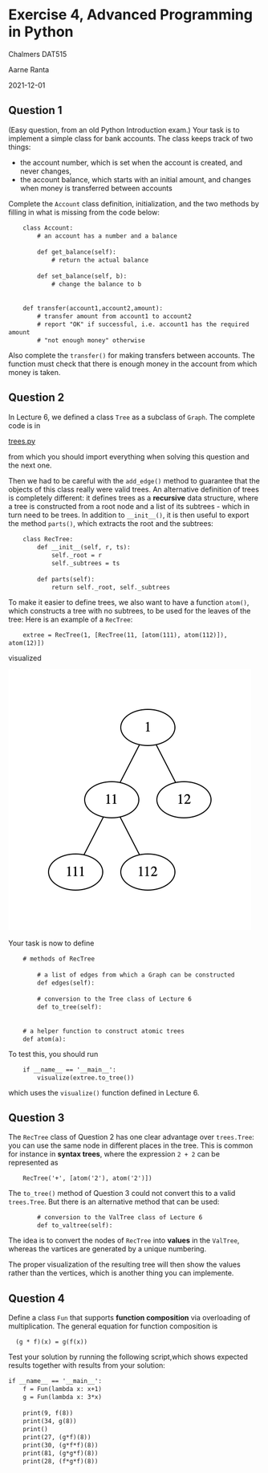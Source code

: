 # Exercise 4, Advanced Programming in Python

Chalmers DAT515

Aarne Ranta

2021-12-01

## Question 1

(Easy question, from an old Python Introduction exam.)
Your task is to implement a simple class for bank accounts. The class keeps track of two things:
- the account number, which is set when the account is created, and never changes,
- the account balance, which starts with an initial amount, and changes when money is transferred between accounts

Complete the `Account` class definition, initialization, and the two methods by filling in what is missing from the code below:
```
    class Account:
        # an account has a number and a balance

        def get_balance(self):
            # return the actual balance

        def set_balance(self, b):
            # change the balance to b
    
    
    def transfer(account1,account2,amount):
        # transfer amount from account1 to account2
        # report "OK" if successful, i.e. account1 has the required amount
        # "not enough money" otherwise
```
Also complete the `transfer()` for making transfers between accounts.
The function must check that there is enough money in the account from which money is taken. 



## Question 2

In Lecture 6, we defined a class ``Tree`` as a subclass of ``Graph``.
The complete code is in
  
  [trees.py](../../examples/trees.py)

from which you should import everything when solving this question and the next one.

Then we had to be careful with the ``add_edge()`` method to guarantee that the objects of this class really were valid trees.
An alternative definition of trees is completely different: it defines trees as a **recursive** data structure, where a tree is constructed from a root node and a list of its subtrees - which in turn need to be trees.
In addition to ``__init__()``, it is then useful to export the method ``parts()``, which extracts the root and the subtrees:
```
    class RecTree:
        def __init__(self, r, ts):
            self._root = r
            self._subtrees = ts

        def parts(self):
            return self._root, self._subtrees
```
To make it easier to define trees, we also want to have a function ``atom()``, which constructs a tree with no subtrees, to be used for the leaves of the tree:
Here is an example of a ``RecTree``:
```
    extree = RecTree(1, [RecTree(11, [atom(111), atom(112)]), atom(12)]) 
```
visualized

![rectree](./rectree.png)

Your task is now to define
```
    # methods of RecTree

        # a list of edges from which a Graph can be constructed  
        def edges(self):

        # conversion to the Tree class of Lecture 6
        def to_tree(self):


    # a helper function to construct atomic trees
    def atom(a):  
```
To test this, you should run
```
    if __name__ == '__main__':
        visualize(extree.to_tree())
```
which uses the `visualize()` function defined in Lecture 6.


## Question 3

The ``RecTree`` class of Question 2 has one clear advantage over ``trees.Tree``: you can use the same node in different places in the tree.
This is common for instance in **syntax trees**, where the expression ``2 + 2`` can be represented as
```
    RecTree('+', [atom('2'), atom('2')]) 
```
The ``to_tree()`` method of Question 3 could not convert this to a valid ``trees.Tree``.
But there is an alternative method that can be used:
```
        # conversion to the ValTree class of Lecture 6
        def to_valtree(self):
```
The idea is to convert the nodes of ``RecTree`` into **values** in the ``ValTree``, whereas the vartices are generated by a unique numbering.

The proper visualization of the resulting tree will then show the values rather than the vertices, which is another thing you can implemente. 


## Question 4

Define a class ``Fun`` that supports **function composition** via overloading of multiplication.
The general equation for function composition is
```
  (g * f)(x) = g(f(x))
```
Test your solution by running the following script,which shows expected results together with results from your solution:
```
if __name__ == '__main__':
    f = Fun(lambda x: x+1)
    g = Fun(lambda x: 3*x)

    print(9, f(8))
    print(34, g(8))
    print()
    print(27, (g*f)(8))
    print(30, (g*f*f)(8))
    print(81, (g*g*f)(8))
    print(28, (f*g*f)(8))
```
